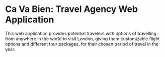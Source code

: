 # Ca Va Bien: Travel Agency Web Application

This web application provides potential travelers with options of travelling from anywhere in the world to visit London, giving them customizable flight options and different tour packages, for their chosen period of travel in the year.
